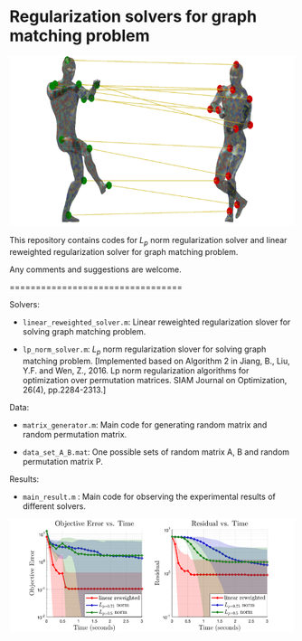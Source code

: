 # Regularization solvers for graph matching problem

<img src = "https://github.com/rongxuan-li/graph-match/blob/main/image/cover.png" height="300"/>

This repository contains codes for $L_p$ norm regularization solver and linear reweighted regularization solver for graph matching problem.

Any comments and suggestions are welcome. 

=================================

Solvers:

* `linear_reweighted_solver.m`: Linear reweighted regularization slover for solving graph matching problem.

* `lp_norm_solver.m`: $L_p$ norm regularization slover for solving graph matching problem. [Implemented based on Algorithm 2 in Jiang, B., Liu, Y.F. and Wen, Z., 2016. Lp norm regularization algorithms for optimization over permutation matrices. SIAM Journal on Optimization, 26(4), pp.2284-2313.]

Data:

* `matrix_generator.m`: Main code for generating random matrix and random permutation matrix.

* `data_set_A_B.mat`: One possible sets of random matrix A, B and random permutation matrix P.

Results:

* `main_result.m` : Main code for observing the experimental results of different solvers.

<img src = "https://github.com/rongxuan-li/graph-match/blob/main/image/result_plot.png" height="200"/>


